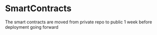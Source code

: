 # SmartContracts
The smart contracts are moved from private repo to public 1 week before deployment going forward
